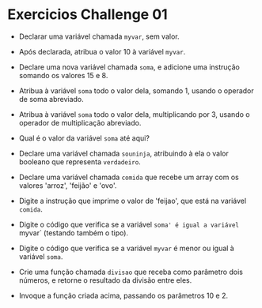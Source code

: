 # Exercicios Challenge 01

- Declarar uma variável chamada `myvar`, sem valor.


- Após declarada, atribua o valor 10 à variável `myvar`.


- Declare uma nova variável chamada `soma`, e adicione uma instrução somando os valores 15 e 8.


- Atribua à variável `soma` todo o valor dela, somando 1, usando o operador de soma abreviado.


- Atribua à variável `soma` todo o valor dela, multiplicando por 3, usando o operador de multiplicação abreviado.


- Qual é o valor da variável `soma` até aqui?


- Declare uma variável chamada `souninja`, atribuindo à ela o valor booleano que representa `verdadeiro`.


- Declare uma variável chamada `comida` que recebe um array com os valores 'arroz', 'feijão' e 'ovo'.


- Digite a instrução que imprime o valor de 'feijao', que está na variável `comida`.


- Digite o código que verifica se a variável `soma' é igual a variável `myvar` (testando também o tipo).


- Digite o código que verifica se a variável `myvar` é menor ou igual à variável `soma`.


- Crie uma função chamada `divisao` que receba como parâmetro dois números, e retorne o resultado da divisão entre eles.


- Invoque a função criada acima, passando os parâmetros 10 e 2.
